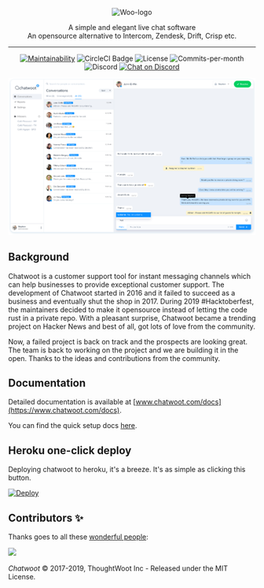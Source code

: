 <p align="center">
  <img src=".github/woot-logo.svg" alt="Woo-logo" width="240">

  <div align="center">A simple and elegant live chat software</div>
  <div align="center">An opensource alternative to Intercom, Zendesk, Drift, Crisp etc.</div>
</p>

___

<p align="center">
  <a href="https://codeclimate.com/github/chatwoot/chatwoot/maintainability"><img src="https://api.codeclimate.com/v1/badges/80f9e1a7c72d186289ad/maintainability" alt="Maintainability"></a>
  <img src="https://img.shields.io/circleci/build/github/chatwoot/chatwoot" alt="CircleCI Badge">
  <img src="https://img.shields.io/github/license/chatwoot/chatwoot" alt="License">
  <img src="https://img.shields.io/github/commit-activity/m/chatwoot/chatwoot" alt="Commits-per-month">
  <img src="https://img.shields.io/discord/647412545203994635" alt="Discord">
  <a href="https://discord.gg/cJXdrwS"><img src="https://img.shields.io/badge/chat-Discord-violet?logo=discord" alt="Chat on Discord"></a>
</p>

![ChatUI progess](./.github/dashboard-screen.png)

## Background

Chatwoot is a customer support tool for instant messaging channels which can help businesses to provide exceptional customer support. The development of Chatwoot started in 2016 and it failed to succeed as a business and eventually shut the shop in 2017. During 2019 #Hacktoberfest, the maintainers decided to make it opensource instead of letting the code rust in a private repo. With a pleasant surprise, Chatwoot became a trending project on Hacker News and best of all, got lots of love from the community.

Now, a failed project is back on track and the prospects are looking great. The team is back to working on the project and we are building it in the open. Thanks to the ideas and contributions from the community.

## Documentation

Detailed documentation is available at [www.chatwoot.com/docs](https://www.chatwoot.com/docs).

You can find the quick setup docs [here](https://www.chatwoot.com/docs/quick-setup).

## Heroku one-click deploy

Deploying chatwoot to heroku, it's a breeze. It's as simple as clicking this button.

[![Deploy](https://www.herokucdn.com/deploy/button.svg)](https://heroku.com/deploy?template=https://github.com/chatwoot/chatwoot/tree/260-one-click-deploy-heroku)

## Contributors ✨

Thanks goes to all these [wonderful people](https://www.chatwoot.com/docs/contributors):

<a href="https://github.com/chatwoot/chatwoot/graphs/contributors"><img src="https://opencollective.com/chatwoot/contributors.svg?width=890&button=false" /></a>


*Chatwoot* &copy; 2017-2019, ThoughtWoot Inc - Released under the MIT License.
